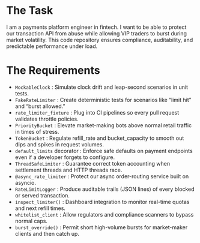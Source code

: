 # The Task

I am a payments platform engineer in fintech. I want to be able to protect our transaction API from abuse while allowing VIP traders to burst during market volatility. This code repository ensures compliance, auditability, and predictable performance under load.

# The Requirements

* `MockableClock` : Simulate clock drift and leap-second scenarios in unit tests.  
* `FakeRateLimiter` : Create deterministic tests for scenarios like “limit hit” and “burst allowed.”  
* `rate_limiter_fixture` : Plug into CI pipelines so every pull request validates throttle policies.  
* `PriorityBucket` : Elevate market-making bots above normal retail traffic in times of stress.  
* `TokenBucket` : Regulate refill_rate and bucket_capacity to smooth out dips and spikes in request volumes.  
* `default_limits` decorator : Enforce safe defaults on payment endpoints even if a developer forgets to configure.  
* `ThreadSafeLimiter` : Guarantee correct token accounting when settlement threads and HTTP threads race.  
* `@async_rate_limiter` : Protect our async order-routing service built on asyncio.  
* `RateLimitLogger` : Produce auditable trails (JSON lines) of every blocked or served transaction.  
* `inspect_limiter()` : Dashboard integration to monitor real-time quotas and next refill times.  
* `whitelist_client` : Allow regulators and compliance scanners to bypass normal caps.  
* `burst_override()` : Permit short high-volume bursts for market-maker clients and then catch up.  
